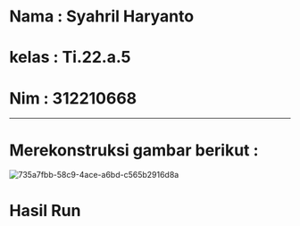 # Nama : Syahril Haryanto  

# kelas : Ti.22.a.5

# Nim : 312210668

---

# Merekonstruksi gambar berikut :

![735a7fbb-58c9-4ace-a6bd-c565b2916d8a](https://github.com/Syhrlhrynt/pengolahan-citra-pertemuan14/assets/129706370/42fb9197-1e1e-401a-8ff5-23f7a7fdad4f)



# Hasil Run

